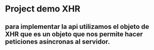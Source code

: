 # Project demo XHR 
## para implementar la api utilizamos el objeto de XHR que es un objeto que nos permite hacer peticiones asíncronas al servidor.
